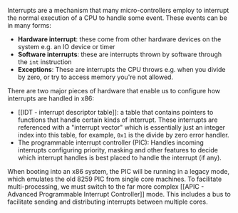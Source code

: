 Interrupts are a mechanism that many micro-controllers employ to interrupt the normal execution of a CPU to handle some event. These events can be in many forms: 

- **Hardware interrupt**: these come from other hardware devices on the system e.g. an IO device or timer 
- **Software interrupts**: these are interrupts thrown by software through the `int` instruction
- **Exceptions**: These are interrupts the CPU throws e.g. when you divide by zero, or try to access memory you're not allowed. 

There are two major pieces of hardware that enable us to configure how interrupts are handled in x86:

- [[IDT - interrupt descriptor table]]: a table that contains pointers to functions that handle certain kinds of interrupt. These interrupts are referenced with a "interrupt vector" which is essentially just an integer index into this table, for example, `0x1` is the divide by zero error handler. 
- The programmable interrupt controller (PIC): Handles incoming interrupts configuring priority, masking and other features to decide which interrupt handles is best placed to handle the interrupt (if any). 

When booting into an x86 system, the PIC will be running in a legacy mode, which emulates the old 8259 PIC from single core machines. To facilitate multi-processing, we must switch to the far more complex [[APIC - Advanced Programmable Interrupt Controller]] mode. This includes a bus to facilitate sending and distributing interrupts between multiple cores. 